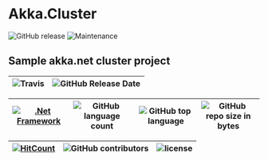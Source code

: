 # Akka.Cluster 
![GitHub release](https://img.shields.io/github/release/ajeetx/akka.cluster.svg?style=for-the-badge) ![Maintenance](https://img.shields.io/maintenance/yes/2018.svg?style=for-the-badge)

## Sample akka.net cluster project

![Travis](https://img.shields.io/travis/AJEETX/akka.cluster.svg) |![GitHub Release Date](https://img.shields.io/github/release-date/ajeetx/akka.cluster.svg)|
| --- | --- |

[![.Net Framework](https://img.shields.io/badge/DotNet-2.0-blue.svg?style=plastic)](https://www.microsoft.com/en-au/download/details.aspx?id=1639) | ![GitHub language count](https://img.shields.io/github/languages/count/ajeetx/akka.cluster.svg) | ![GitHub top language](https://img.shields.io/github/languages/top/ajeetx/akka.cluster.svg) |![GitHub repo size in bytes](https://img.shields.io/github/repo-size/ajeetx/akka.cluster.svg) 
| ---          | ---        | ---      | ---        | 


[![HitCount](http://hits.dwyl.io/ajeetx/akka.cluster/projects/1.svg)](http://hits.dwyl.io/ajeetx/akka.cluster/projects/1) | ![GitHub contributors](https://img.shields.io/github/contributors/ajeetx/akka.cluster.svg?style=plastic)|![license](https://img.shields.io/github/license/ajeetx/akka.cluster.svg?style=plastic)|
 | --- | --- | ---|